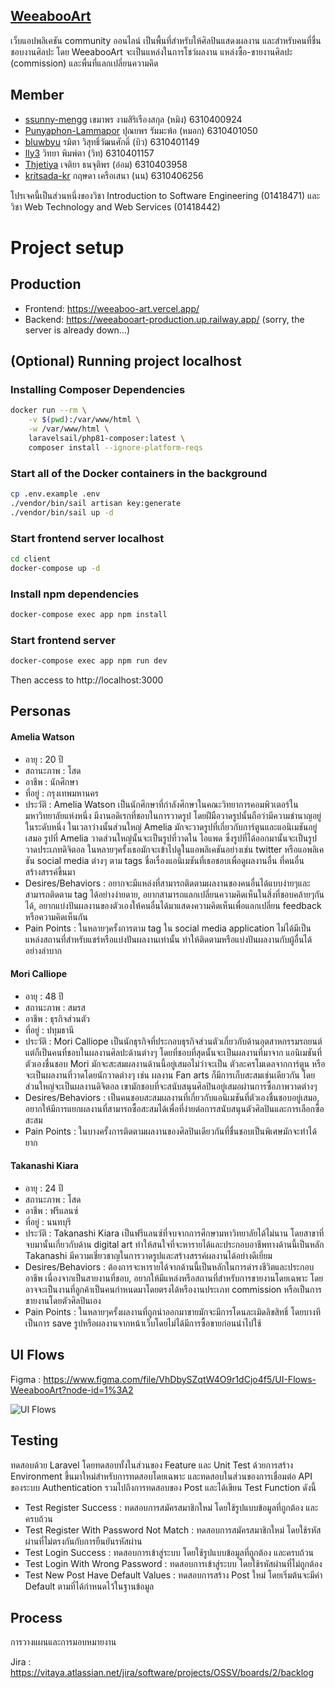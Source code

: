 ## [WeeabooArt](https://befitting-literature-a91.notion.site/WeeabooArt-3a18979db3dd4e12a816db0cf0167f20)

เว็บแอปพลิเคชัน community ออนไลน์ เป็นพื้นที่สำหรับให้ศิลปินแสดงผลงาน และสำหรับคนที่ชื่นชอบงานศิลปะ โดย WeeabooArt จะเป็นแหล่งในการโชว์ผลงาน แหล่งซื้อ-ขายงานศิลปะ (commission) และพื่นที่แลกเปลี่ยนความคิด

## Member
- [ssunny-mengg](https://github.com/ssunny-mengg) เขมาพร งามสิริเรืองสกุล (หมิง) 6310400924
- [Punyaphon-Lammapor](https://github.com/Punyaphon-Lammapor) ปุณยพร รัมมะพ้อ (หมอก) 6310401050
- [bluwbyu](https://github.com/bluwbyu) รมิตา วิสุทธิ์วัฒนศักดิ์ (บิว) 6310401149
- [lly3](https://github.com/lly3) วิทยา พิมพ์ตา (วิท) 6310401157
- [Thjetiya](https://github.com/Thjetiya) เจติยา ธนจุติพร (อ๋อม) 6310403958
- [kritsada-kr](https://github.com/kritsada-kr) กฤษดา เครือเสนา (นน) 6310406256

โปรเจคนี้เป็นส่วนหนึ่งของวิชา Introduction to Software Engineering (01418471) และ วิชา Web Technology and Web Services (01418442)

# Project setup
## Production
- Frontend: https://weeaboo-art.vercel.app/
- Backend: https://weeabooart-production.up.railway.app/ (sorry, the server is already down...)

## (Optional) Running project localhost 
### Installing Composer Dependencies
```sh
docker run --rm \
    -v $(pwd):/var/www/html \
    -w /var/www/html \
    laravelsail/php81-composer:latest \
    composer install --ignore-platform-reqs
```

### Start all of the Docker containers in the background
```sh
cp .env.example .env
./vendor/bin/sail artisan key:generate
./vendor/bin/sail up -d
```

### Start frontend server localhost
```sh
cd client
docker-compose up -d
```
### Install npm dependencies
```sh
docker-compose exec app npm install
```
### Start frontend server
```sh
docker-compose exec app npm run dev
```
Then access to http://localhost:3000

## Personas
#### Amelia Watson
- อายุ : 20 ปี
- สถานะภาพ : โสด
- อาชีพ : นักศึกษา
- ที่อยู่ : กรุงเทพมหานคร
- ประวัติ : Amelia Watson เป็นนักศึกษาที่กำลังศึกษาในคณะวิทยาการคอมพิวเตอร์ในมหาวิทยาลัยแห่งหนึ่ง มีงานอดิเรกที่ชอบในการวาดรูป โดยฝีมือวาดรูปนั้นถือว่ามีความชำนาญอยู่ในระดับหนึ่ง ในเวลาว่างนั้นส่วนใหญ่ Amelia มักจะวาดรูปที่เกี่ยวกับการ์ตูนและแอนิเมชันอยู่เสมอ รูปที่ Amelia วาดส่วนใหญ่นั้นจะเป็นรูปที่วาดใน
ไอแพด ซึ่งรูปที่ได้ออกมานั้นจะเป็นรูปวาดประเภทดิจิตอล ในหลายๆครั้งเธอมักจะเข้าไปดูในแอพลิเคชันอย่างเช่น twitter หรือแอพลิเคชัน social media ต่างๆ ตาม tags ชื่อเรื่องแอนิเมชันที่เธอชอบเพื่อดูผลงานอื่น ที่คนอื่นสร้างสรรค์ขึ้นมา
- Desires/Behaviors : อยากจะมีแหล่งที่สามารถติดตามผลงานของคนอื่นได้แบบง่ายๆและสามารถติดตาม tag ได้อย่างง่ายดาย, อยากสามารถแลกเปลี่ยนความคิดเห็นในสิ่งที่ชอบคล้ายๆกันได้, อยากแบ่งปันผลงานของตัวเองให้คนอื่นได้มาแสดงความคิดเห็นเพื่อแลกเปลี่ยน feedback หรือความคิดเห็นกัน
- Pain Points : ในหลายๆครั้งการตาม tag ใน social media application ไม่ได้มีเป็นแหล่งสถานที่สำหรับแชร์หรือแบ่งปันผลงานเท่านั้น ทำให้ติดตามหรือแบ่งปันผลงานกับผู้อื่นได้อย่างลำบาก

#### Mori Calliope
- อายุ : 48 ปี
- สถานะภาพ : สมรส
- อาชีพ : ธุรกิจส่วนตัว
- ที่อยู่ : ปทุมธานี
- ประวัติ : Mori Calliope เป็นนักธุรกิจที่ประกอบธุรกิจส่วนตัวเกี่ยวกับด้านอุตสาหกรรมรถยนต์ แต่ก็เป็นคนที่ชอบในผลงานศิลปะด้านต่างๆ โดยที่ชอบที่สุดนั้นจะเป็นผลงานที่มาจาก แอนิเมชันที่ตัวเองชื่นชอบ Mori มักจะสะสมผลงานด้านนี้อยู่เสมอไม่ว่าจะเป็น ตัวละครโมเดลจากการ์ตูน หรือจะเป็นผลงานที่วาดโดยนักวาดต่างๆ เช่น ผลงาน Fan arts ก็มีการเก็บสะสมเช่นเดียวกัน โดยส่วนใหญ่จะเป็นผลงานดิจิตอล เขามักชอบที่จะสนับสนุนศิลปินอยู่เสมอผ่านการซื้อภาพวาดต่างๆ
- Desires/Behaviors : เป็นคนชอบสะสมผลงานที่เกี่ยวกับแอนิเมชันที่ตัวเองชื่นชอบอยู่เสมอ, อยากให้มีการแยกผลงานที่สามารถซื้อสะสมได้เพื่อที่ง่ายต่อการสนับสนุนตัวศิลปินและการเลือกซื้อสะสม
- Pain Points : ในบางครั้งการติดตามผลงานของศิลปินเดียวกันที่ชื่นชอบเป็นพิเศษมักจะทำได้ยาก 

#### Takanashi Kiara
- อายุ : 24 ปี
- สถานะภาพ : โสด
- อาชีพ : ฟรีแลนซ์
- ที่อยู่ : นนทบุรี
- ประวัติ :  Takanashi Kiara เป็นฟรีแลนซ์ที่จบจากการศึกษามหาวิทยาลัยได้ไม่นาน โดยสาขาที่จบมานั้นเกี่ยวกับด้าน digital art ทำให้สนใจที่จะหารายได้และประกอบอาชีพทางด้านนี้เป็นหลัก Takanashi มีความเชี่ยวชาญในการวาดรูปและสร้างสรรค์ผลงานได้อย่างดีเยี่ยม
- Desires/Behaviors : ต้องการจะหารายได้จากด้านนี้เป็นหลักในการดำรงชีวิตและประกอบอาชีพ เนื่องจากเป็นสายงานที่ชอบ, อยากให้มีแหล่งหรือสถานที่สำหรับการขายงานโดยเฉพาะ โดยอาจจะเป็นงานที่ลูกค้าเป็นคนกำหนดมาโดยตรงได้หรืองานประเภท commission หรือเป็นการขายงานโดยตัวศิลปินเอง
- Pain Points : ในหลายๆครั้งผลงานที่ถูกนำออกมาขายมักจะมีการโดนละเมิดลิขสิทธิ์ โดยบางทีเป็นการ save รูปหรือผลงานจากหน้าเว็บโดยไม่ได้มีการซื้อขายก่อนนำไปใช้


## UI Flows

Figma : https://www.figma.com/file/VhDbySZqtW4O9r1dCjo4f5/UI-Flows-WeeabooArt?node-id=1%3A2

![UI Flows](https://github.com/lly3/WeeabooArt/blob/abda01d2db16a95dca572158aa7346ba1f56d5ee/UI%20Flows%20WeeabooArt.png?raw=true)

## Testing
ทดสอบด้วย Laravel โดยทดสอบทั้งในส่วนของ Feature และ Unit Test ด้วยการสร้าง Environment ขึ้นมาใหม่สำหรับการทดสอบโดยเฉพาะ และทดสอบในส่วนของการเชื่อมต่อ API ของระบบ Authentication รวมไปถึงการทดสอบของ Post และได้เขียน Test Function ดังนี้

- Test Register Success : ทดสอบการสมัครสมาชิกใหม่ โดยใช้รูปแบบข้อมูลที่ถูกต้อง และครบถ้วน
- Test Register With Password Not Match : ทดสอบการสมัครสมาชิกใหม่ โดยใช้รหัสผ่านที่ไม่ตรงกันกับการยืนยันรหัสผ่าน
- Test Login Success : ทดสอบการเข้าสู่ระบบ โดยใช้รูปแบบข้อมูลที่ถูกต้อง และครบถ้วน
- Test Login With Wrong Password : ทดสอบการเข้าสู่ระบบ โดยใช้รหัสผ่านที่ไม่ถูกต้อง
- Test New Post Have Default Values : ทดสอบการสร้าง Post ใหม่ โดยเริ่มต้นจะมีค่า Default ตามที่ได้กำหนดไว้ในฐานข้อมูล

## Process
การวางแผนและการมอบหมายงาน

Jira : https://vitaya.atlassian.net/jira/software/projects/OSSV/boards/2/backlog

